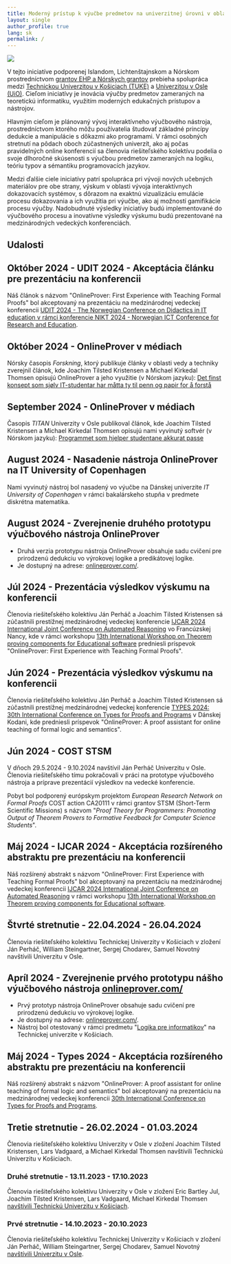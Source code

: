 ```yaml
---
title: Moderný prístup k výučbe predmetov na univerzitnej úrovni v oblasti teoretickej informatiky.
layout: single
author_profile: true
lang: sk
permalink: /
---
```

<!--
# layout: home 
# use the home layout to add posts to main page
-->

<img src="/images/website_photo.jpg"/>
    <br>


V tejto iniciatíve podporenej Islandom, Lichtenštajnskom a Nórskom prostredníctvom [grantov EHP a Nórskych grantov](https://www.eeagrants.sk/en/) prebieha spolupráca medzi [Technickou Univerzitou v Košiciach (TUKE)](https://tuke.sk/) a [Univerzitou v Osle (UiO)](https://www.uio.no/english/). Cieľom iniciatívy je inovácia výučby predmetov zameraných na teoretickú informatiku, využitím moderných edukačných prístupov a nástrojov. 

Hlavným cieľom je plánovaný vývoj interaktívneho výučbového nástroja, prostredníctvom ktorého môžu používatelia študovať základné princípy dedukcie a manipulácie s dôkazmi ako programami. V rámci osobných stretnutí na pôdach oboch zúčastnených univerzít, ako aj počas pravidelných online konferencií sa členovia riešiteľského kolektívu podelia o svoje dlhoročné skúsenosti s výučbou predmetov zameraných na logiku, teóriu typov a sémantiku programovacích jazykov. 

Medzi ďalšie ciele iniciatívy patrí spolupráca pri vývoji nových učebných materiálov pre obe strany, výskum v oblasti vývoja interaktívnych dokazovacích systémov, s dôrazom na exaktnú vizualizáciu emulácie procesu dokazovania a ich využitia pri výučbe, ako aj možností gamifikácie procesu výučby. Nadobudnuté výsledky iniciatívy budú implementované do výučbového procesu a inovatívne výsledky výskumu budú prezentované na medzinárodných vedeckých konferenciách.


## **Udalosti**

## Október 2024 - UDIT 2024 - Akceptácia článku pre prezentáciu na konferencii

Náš článok s názvom "OnlineProver: First Experience with Teaching Formal Proofs" bol akceptovaný na prezentáciu na medzinárodnej vedeckej konferencii [UDIT 2024 - The Norwegian Conference on Didactics in IT education v rámci konferencie NIKT 2024 - Norwegian ICT Conference for Research and Education](https://www.nikt2024.no/home).


## Október 2024 - OnlineProver v médiach 

Nórsky časopis *Forskning*, ktorý publikuje články v oblasti vedy a techniky zverejnil článok, kde Joachim Tilsted Kristensen a Michael Kirkedal Thomsen opisujú OnlineProver a jeho využitie (v Nórskom jazyku): 
[Det finst konsept som sjølv IT-studentar har måtta ty til penn og papir for å forstå](https://www.forskning.no/digital-teknologi-matematikk-partner/det-finst-konsept-som-sjolv-it-studentar-har-matta-ty-til-penn-og-papir-for-a-forsta/2412302)


## September 2024 - OnlineProver v médiach 

Časopis *TITAN* Univerzity v Osle publikoval článok, kde Joachim Tilsted Kristensen a Michael Kirkedal Thomsen opisujú nami vyvinutý softvér (v Nórskom jazyku): 
[Programmet som hjelper studentane akkurat passe](https://www.titan.uio.no/andre-temaer/2024/programmet-som-hjelper-studentane-akkurat-passe.html)

## August 2024 - Nasadenie nástroja OnlineProver na IT University of Copenhagen
Nami vyvinutý nástroj bol nasadený vo výučbe na Dánskej univerzite *IT University of Copenhagen* v rámci bakalárskeho stupňa v predmete diskrétna matematika. 


## August 2024 - Zverejnenie druhého prototypu výučbového nástroja OnlineProver
- Druhá verzia prototypu nástroja OnlineProver obsahuje sadu cvičení pre prirodzenú dedukciu vo výrokovej logike a predikátovej logike. 
- Je dostupný na adrese: [onlineprover.com/](http://onlineprover.com/). 



## Júl 2024 - Prezentácia výsledkov výskumu na konferencii

Členovia riešiteľského kolektívu Ján Perháč a Joachim Tilsted Kristensen sá zúčastnili prestížnej medzinárodnej vedeckej konferencie  [IJCAR 2024 International Joint Conference on Automated Reasoning](https://merz.gitlabpages.inria.fr/2024-ijcar/) vo Francúzskej Nancy, kde v rámci workshopu [13th International Workshop on Theorem proving components for Educational software](https://www.uc.pt/en/congressos/thedu/ThEdu24)  predniesli príspevok "OnlineProver: First Experience with Teaching Formal Proofs". 

## Jún 2024 - Prezentácia výsledkov výskumu na konferencii

Členovia riešiteľského kolektívu Ján Perháč a Joachim Tilsted Kristensen sá zúčastnili prestížnej medzinárodnej vedeckej konferencie [TYPES 2024: 30th International Conference on Types for Proofs and Programs](https://types2024.itu.dk/) v Dánskej Kodani, kde predniesli príspevok "OnlineProver: A proof assistant for online teaching of formal logic and semantics". 

## Jún 2024 - COST STSM 

V dňoch 29.5.2024 - 9.10.2024 navštívil Ján Perháč Univerzitu v Osle. Členovia riešiteľského tímu pokračovali v práci na prototype výučbového nástroja a príprave prezentácií výsledkov na vedecké konferencie. 

Pobyt bol podporený európskym projektom *European Research Network on Formal Proofs*
COST action CA20111 v rámci grantov STSM (Short-Term Scientific Missions) s názvom "*Proof Theory for Programmers: Promoting Output of Theorem Provers to Formative Feedback for Computer Science Students*". 

## Máj 2024 - IJCAR 2024 - Akceptácia rozšíreného abstraktu pre prezentáciu na konferencii

Náš rozšírený abstrakt s názvom "OnlineProver: First Experience with Teaching Formal Proofs" bol akceptovaný na prezentáciu na medzinárodnej vedeckej konferencii [IJCAR 2024 International Joint Conference on Automated Reasoning](https://merz.gitlabpages.inria.fr/2024-ijcar/) v rámci workshopu [13th International Workshop on Theorem proving components for Educational software](https://www.uc.pt/en/congressos/thedu/ThEdu24).

## Štvrté stretnutie - 22.04.2024 - 26.04.2024 
Členovia riešiteľského kolektívu Technickej Univerzity v Košiciach v zložení Ján Perháč, William Steingartner, Sergej Chodarev, Samuel Novotný navštívili Univerzitu v Osle.

## Apríl 2024 - Zverejnenie prvého prototypu nášho výučbového nástroja [onlineprover.com/](http://onlineprover.com/)
- Prvý prototyp nástroja OnlineProver obsahuje sadu cvičení pre prirodzenú dedukciu vo výrokovej logike. 
- Je dostupný na adrese: [onlineprover.com/](http://onlineprover.com/). 
- Nástroj bol otestovaný v rámci predmetu "[Logika pre informatikov](https://kurzy.kpi.fei.tuke.sk/lpi/)" na Technickej univerzite v Košiciach. 

## Máj 2024 - Types 2024 - Akceptácia rozšíreného abstraktu pre prezentáciu na konferencii

Náš rozšírený abstrakt s názvom "OnlineProver: A proof assistant for online teaching of formal logic and semantics" bol akceptovaný na prezentáciu na medzinárodnej vedeckej konferencii [30th International Conference on Types for Proofs and Programs](https://types2024.itu.dk/).


## Tretie stretnutie - 26.02.2024 - 01.03.2024 

Členovia riešiteľského kolektívu Univerzity v Osle v zložení Joachim Tilsted Kristensen, Lars Vadgaard, a Michael Kirkedal Thomsen navštívili Technickú Univerzitu v Košiciach.


### Druhé stretnutie - 13.11.2023 - 17.10.2023 

Členovia riešiteľského kolektívu Univerzity v Osle v zložení Eric Bartley Jul, Joachim Tilsted Kristensen, Lars Vadgaard, Michael Kirkedal Thomsen [navštívili Technickú Univerzitu v Košiciach](/sk/meetings/#druh%C3%A9-stretnutie---13112023---17102023). 


### Prvé stretnutie - 14.10.2023 - 20.10.2023 

Členovia riešiteľského kolektívu Technickej Univerzity v Košiciach v zložení Ján Perháč, William Steingartner, Sergej Chodarev, Samuel Novotný [navštívili Univerzitu v Osle](/sk/meetings/#prv%C3%A9-stretnutie---14102023---20102023). 

